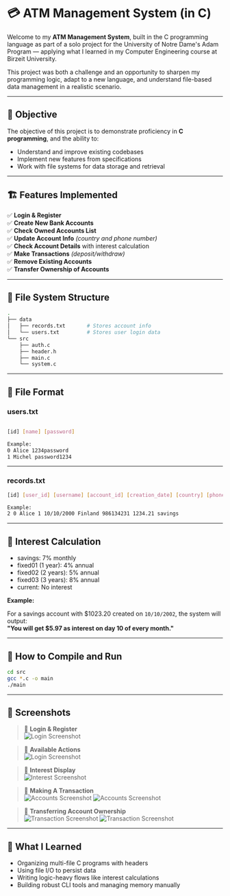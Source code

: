 # 💳 ATM Management System (in C)

Welcome to my **ATM Management System**, built in the C programming language as part of a solo project for the University of Notre Dame's Adam Program — applying what I learned in my Computer Engineering course at Birzeit University.

This project was both a challenge and an opportunity to sharpen my programming logic, adapt to a new language, and understand file-based data management in a realistic scenario.

---

## 🧠 Objective

The objective of this project is to demonstrate proficiency in **C programming**, and the ability to:

- Understand and improve existing codebases
- Implement new features from specifications
- Work with file systems for data storage and retrieval

---

## 🏗️ Features Implemented

✅ **Login & Register**  
✅ **Create New Bank Accounts**  
✅ **Check Owned Accounts List**  
✅ **Update Account Info** *(country and phone number)*  
✅ **Check Account Details** with interest calculation  
✅ **Make Transactions** *(deposit/withdraw)*  
✅ **Remove Existing Accounts**  
✅ **Transfer Ownership of Accounts**

---

## 📂 File System Structure

```bash
.
├── data
│   ├── records.txt       # Stores account info
│   └── users.txt         # Stores user login data
└── src
    ├── auth.c
    ├── header.h
    ├── main.c
    └── system.c
```

---

## 📄 File Format

### users.txt

```bash

[id] [name] [password]

Example:
0 Alice 1234password
1 Michel password1234
```

---

### records.txt

```bash
[id] [user_id] [username] [account_id] [creation_date] [country] [phone_number] [balance] [account_type]

Example:
2 0 Alice 1 10/10/2000 Finland 986134231 1234.21 savings
```

---

## 🧮 Interest Calculation

- savings: 7% monthly
- fixed01 (1 year): 4% annual
- fixed02 (2 years): 5% annual
- fixed03 (3 years): 8% annual
- current: No interest

**Example:**

For a savings account with $1023.20 created on `10/10/2002`, the system will output:  
**"You will get $5.97 as interest on day 10 of every month."**

---

## 🔧 How to Compile and Run

```bash
cd src
gcc *.c -o main
./main
```

---

## 🧪 Screenshots

> 📸 **Login & Register**  
![Login Screenshot](assets/login.png)

> 📸 **Available Actions**  
![Login Screenshot](assets/options.png)

> 📸 **Interest Display**  
![Interest Screenshot](assets/accinfo.png)

> 📸 **Making A Transaction**  
![Accounts Screenshot](assets/trns0.png)
![Accounts Screenshot](assets/trns1.png)

> 📸 **Transferring Account Ownership**  
![Transaction Screenshot](assets/tr0.png)
![Transaction Screenshot](assets/tr1.png)

---

## 🚀 What I Learned

- Organizing multi-file C programs with headers
- Using file I/O to persist data
- Writing logic-heavy flows like interest calculations
- Building robust CLI tools and managing memory manually
